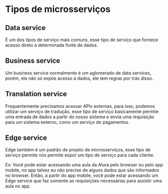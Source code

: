 # Tipos de microsserviços

## Data service

É um dos tipos de serviço mais comuns, esse tipo de serviço que fornece acesso direto a determinada fonte de dados.

## Business service

Um business service normalmente é um aglomerado de data services, porém, ele não só expõe acesso a dados, ele tem regras por trás disso.

## Translation service

Frequentemente precisamos acessar APIs externas, para isso, podemos utilizar um serviço de tradução, esse tipo de serviço basicamente permite uma entrada de dados a partir do nosso sistema e envia uma requisição para um sistema externo, como um serviço de pagamentos.

## Edge service

Edge também é um padrão de projeto de microsserviços, esse tipo de serviço permite nós permite expor um tipo de serviço para cada cliente.

Ex: Você pode estar acessando uma aula da Alura pelo browser ou pelo app mobile, no app talvez eu não precise de alguns dados que são informados no browser. Então, a partir do app mobile, você pode estar acessando um Edge service que faz somente as requisições necessárias para assistir uma aula no app.
